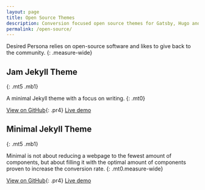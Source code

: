 ```yaml
---
layout: page
title: Open Source Themes
description: Conversion focused open source themes for Gatsby, Hugo and Jekyll.
permalink: /open-source/
---
```


Desired Persona relies on open-source software and likes to give back to the community.
{: .measure-wide}


## Jam Jekyll Theme
{: .mt5 .mb1}

A minimal Jekyll theme with a focus on writing.
{: .mt0}

[View on GitHub](https://github.com/desiredpersona/jekyll-theme-jam){: .pr4}
[Live demo](https://desiredpersona.com)

## Minimal Jekyll Theme
{: .mt5 .mb1}

Minimal is not about reducing a webpage to the fewest amount of components, but about filling it with the optimal amount of components proven to increase the conversion rate.
{: .mt0.measure-wide}

[View on GitHub](https://github.com/desiredpersona/minimal-jekyll-theme){: .pr4}
[Live demo](https://desiredpersona.github.io/minimal-jekyll-theme/)